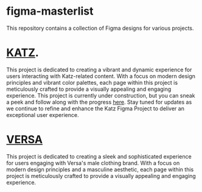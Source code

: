 # figma-masterlist
This repository contains a collection of Figma designs for various projects.

# [KATZ](https://www.figma.com/file/4ZiCIvqxdkD3wbEZyXyrGV/KATZ?type=design&node-id=0%3A1&mode=design&t=22pcPhamRCqXluAL-1).

This project is dedicated to creating a vibrant and dynamic experience for users interacting with Katz-related content. With a focus on modern design principles and vibrant color palettes, each page within this project is meticulously crafted to provide a visually appealing and engaging experience. This project is currently under construction, but you can sneak a peek and follow along with the progress [here](https://github.com/sasacampi/katz). Stay tuned for updates as we continue to refine and enhance the Katz Figma Project to deliver an exceptional user experience.

# [VERSA](https://www.figma.com/file/XHBmXmzN0J808Strsn4dvi/VERSA-%2F%2F-LANDING-PG?type=design&mode=design&t=22pcPhamRCqXluAL-1)
This project is dedicated to creating a sleek and sophisticated experience for users engaging with Versa's male clothing brand. With a focus on modern design principles and a masculine aesthetic, each page within this project is meticulously crafted to provide a visually appealing and engaging experience.
